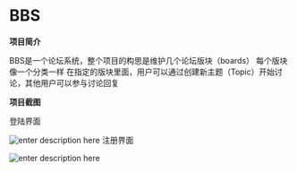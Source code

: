 # BBS
**项目简介**

BBS是一个论坛系统，整个项目的构思是维护几个论坛版块（boards）
每个版块像一个分类一样
在指定的版块里面，用户可以通过创建新主题（Topic）开始讨论，其他用户可以参与讨论回复

**项目截图**

登陆界面

![enter description here][1]
注册界面

![enter description here][2]


  [1]: ./images/%E5%BE%AE%E4%BF%A1%E5%9B%BE%E7%89%87_20180331135726.png "微信图片_20180331135726.png"
  [2]: ./images/%E5%BE%AE%E4%BF%A1%E5%9B%BE%E7%89%87_20180331135749.png "微信图片_20180331135749.png"